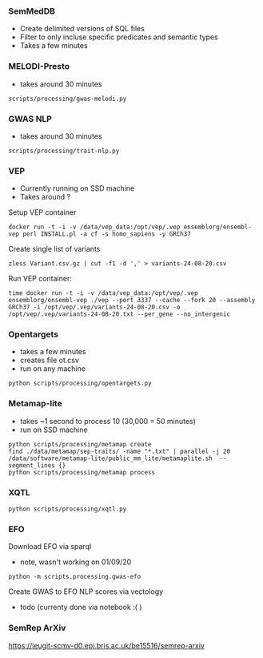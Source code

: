 ### SemMedDB

- Create delimited versions of SQL files
- Filter to only incluse specific predicates and semantic types
- Takes a few minutes

### MELODI-Presto

- takes around 30 minutes

```
scripts/processing/gwas-melodi.py
```

### GWAS NLP

- takes around 30 minutes

```
scripts/processing/trait-nlp.py
```

### VEP

- Currently running on SSD machine
- Takes around ?

Setup VEP container

```
docker run -t -i -v /data/vep_data:/opt/vep/.vep ensemblorg/ensembl-vep perl INSTALL.pl -a cf -s homo_sapiens -y GRCh37
```

Create single list of variants

```
zless Variant.csv.gz | cut -f1 -d ',' > variants-24-08-20.csv
```

Run VEP container:

```
time docker run -t -i -v /data/vep_data:/opt/vep/.vep ensemblorg/ensembl-vep ./vep --port 3337 --cache --fork 20 --assembly GRCh37 -i /opt/vep/.vep/variants-24-08-20.csv -o /opt/vep/.vep/variants-24-08-20.txt --per_gene --no_intergenic
```

### Opentargets

- takes a few minutes
- creates file ot.csv
- run on any machine

```
python scripts/processing/opentargets.py
```

### Metamap-lite

- takes ~1 second to process 10 (30,000 = 50 minutes)
- run on SSD machine

```
python scripts/processing/metamap create
find ./data/metamap/sep-traits/ -name "*.txt" | parallel -j 20 /data/software/metamap-lite/public_mm_lite/metamaplite.sh  --segment_lines {}
python scripts/processing/metamap process
```

### XQTL

```
python scripts/processing/xqtl.py
```

### EFO

Download EFO via sparql
- note, wasn't working on 01/09/20

```
python -m scripts.processing.gwas-efo
```

Create GWAS to EFO NLP scores via vectology
- todo (currenty done via notebook :( )

### SemRep ArXiv

https://ieugit-scmv-d0.epi.bris.ac.uk/be15516/semrep-arxiv